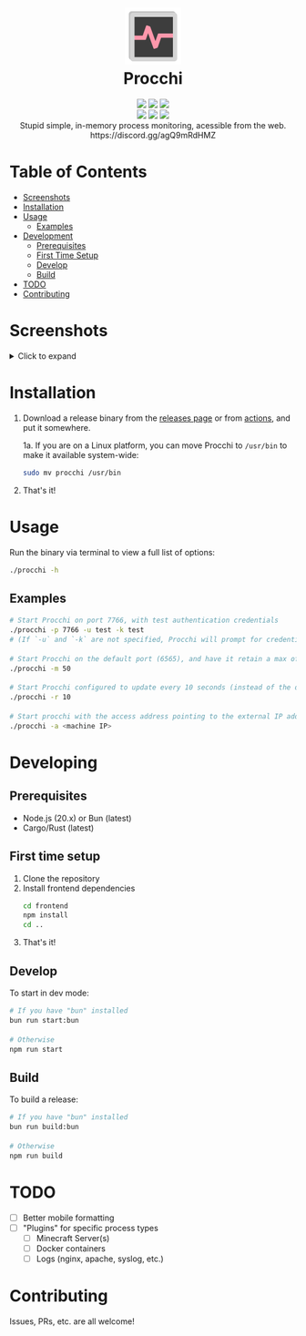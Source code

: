 <div align=center>
  <h1>
    <img height="100px" src="frontend/src/assets/procchi_icon.png" />
    <br />
    Procchi
  </h1>
</div>

<div align="center">
 <img src="https://img.shields.io/github/actions/workflow/status/SpikeHD/procchi/build.yml" />
 <img src="https://img.shields.io/github/package-json/v/SpikeHD/procchi" />
 <img src="https://img.shields.io/github/repo-size/SpikeHD/procchi" />
</div>
<div align="center">
 <img src="https://img.shields.io/github/commit-activity/m/SpikeHD/procchi" />
 <img src="https://img.shields.io/github/release-date/SpikeHD/procchi" />
 <img src="https://img.shields.io/github/stars/SpikeHD/procchi" />
</div>

<div align="center">
  Stupid simple, in-memory process monitoring, acessible from the web.
  <br />
  https://discord.gg/agQ9mRdHMZ
</div>


# Table of Contents

* [Screenshots](#screenshots)
* [Installation](#installation)
* [Usage](#usage)
  * [Examples](#examples)
* [Development](#development)
  * [Prerequisites](#prerequisites)
  * [First Time Setup](#first-time-setup)
  * [Develop](#develop)
  * [Build](#build)
* [TODO](#todo)
* [Contributing](#contributing)

# Screenshots

<details>
  <summary>Click to expand</summary>
  <img width="1676" alt="image" src="https://github.com/SpikeHD/Procchi/assets/25207995/6ae92787-b3df-4522-a657-ad79d99c626f">
</details>

# Installation

1. Download a release binary from the [releases page](https://github.com/SpikeHD/procchi/releases) or from [actions](https://github.com/SpikeHD/procchi/actions), and put it somewhere.

   1a. If you are on a Linux platform, you can move Procchi to `/usr/bin` to make it available system-wide:
    ```sh
    sudo mv procchi /usr/bin
    ```
3. That's it!

# Usage

Run the binary via terminal to view a full list of options:

```sh
./procchi -h
```

## Examples

```sh
# Start Procchi on port 7766, with test authentication credentials
./procchi -p 7766 -u test -k test
# (If `-u` and `-k` are not specified, Procchi will prompt for credentials before deploying the web server, which is reccommended)

# Start Procchi on the default port (6565), and have it retain a max of 50 elements in metric history for each metric
./procchi -m 50

# Start Procchi configured to update every 10 seconds (instead of the default of 5 seconds)
./procchi -r 10

# Start procchi with the access address pointing to the external IP address of the machine
./procchi -a <machine IP>
```

# Developing

## Prerequisites

* Node.js (20.x) or Bun (latest)
* Cargo/Rust (latest)

## First time setup

1. Clone the repository
2. Install frontend dependencies
    ```sh
    cd frontend
    npm install
    cd ..
    ```
3. That's it!

## Develop

To start in dev mode:
```sh
# If you have "bun" installed
bun run start:bun

# Otherwise
npm run start
```

## Build

To build a release:
```sh
# If you have "bun" installed
bun run build:bun

# Otherwise
npm run build
```

# TODO

* [ ] Better mobile formatting
* [ ] "Plugins" for specific process types
  * [ ] Minecraft Server(s)
  * [ ] Docker containers
  * [ ] Logs (nginx, apache, syslog, etc.)

# Contributing

Issues, PRs, etc. are all welcome!


